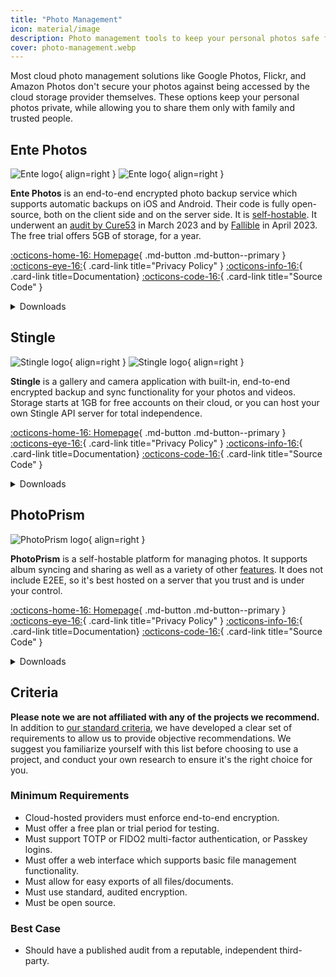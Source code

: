 ```yaml
---
title: "Photo Management"
icon: material/image
description: Photo management tools to keep your personal photos safe from the prying eyes of cloud storage providers and other unauthorized access.
cover: photo-management.webp
---
```

Most cloud photo management solutions like Google Photos, Flickr, and Amazon Photos don't secure your photos against being accessed by the cloud storage provider themselves. These options keep your personal photos private, while allowing you to share them only with family and trusted people.

## Ente Photos

<div class="admonition recommendation" markdown>

![Ente logo](assets/img/photo-management/ente.svg#only-light){ align=right }
![Ente logo](assets/img/photo-management/ente-dark.svg#only-dark){ align=right }

**Ente Photos** is an end-to-end encrypted photo backup service which supports automatic backups on iOS and Android. Their code is fully open-source, both on the client side and on the server side. It is [self-hostable](https://github.com/ente-io/ente/tree/main/server#self-hosting). It underwent an [audit by Cure53](https://ente.io/blog/cryptography-audit) in March 2023 and by [Fallible](https://ente.io/reports/Fallible-Audit-Report-19-04-2023.pdf) in April 2023. The free trial offers 5GB of storage, for a year.

[:octicons-home-16: Homepage](https://ente.io){ .md-button .md-button--primary }
[:octicons-eye-16:](https://ente.io/privacy){ .card-link title="Privacy Policy" }
[:octicons-info-16:](https://ente.io/faq){ .card-link title=Documentation}
[:octicons-code-16:](https://github.com/ente-io){ .card-link title="Source Code" }

<details class="downloads" markdown>
<summary>Downloads</summary>

- [:simple-googleplay: Google Play](https://play.google.com/store/apps/details?id=io.ente.photos)
- [:simple-android: Android](https://ente.io/download)
- [:simple-appstore: App Store](https://apps.apple.com/app/id1542026904)
- [:simple-github: GitHub](https://github.com/ente-io/ente/releases)
- [:simple-windows11: Windows](https://ente.io/download)
- [:simple-apple: macOS](https://ente.io/download)
- [:simple-linux: Linux](https://ente.io/download)
- [:octicons-globe-16: Web](https://web.ente.io)

</details>

</div>

## Stingle

<div class="admonition recommendation" markdown>

![Stingle logo](assets/img/photo-management/stingle.png#only-light){ align=right }
![Stingle logo](assets/img/photo-management/stingle-dark.png#only-dark){ align=right }

**Stingle** is a gallery and camera application with built-in, end-to-end encrypted backup and sync functionality for your photos and videos. Storage starts at 1GB for free accounts on their cloud, or you can host your own Stingle API server for total independence.

[:octicons-home-16: Homepage](https://stingle.org){ .md-button .md-button--primary }
[:octicons-eye-16:](https://stingle.org/privacy){ .card-link title="Privacy Policy" }
[:octicons-info-16:](https://stingle.org/faq){ .card-link title=Documentation}
[:octicons-code-16:](https://github.com/stingle){ .card-link title="Source Code" }

<details class="downloads" markdown>
<summary>Downloads</summary>

- [:simple-googleplay: Google Play](https://play.google.com/store/apps/details?id=org.stingle.photos)
- [:simple-android: Android](https://f-droid.org/en/packages/org.stingle.photos)
- [:simple-appstore: App Store](https://apps.apple.com/app/id1582535448)
- [:simple-github: GitHub](https://github.com/stingle)

</details>

</div>

## PhotoPrism

<div class="admonition recommendation" markdown>

![PhotoPrism logo](assets/img/photo-management/photoprism.svg){ align=right }

**PhotoPrism** is a self-hostable platform for managing photos. It supports album syncing and sharing as well as a variety of other [features](https://photoprism.app/features). It does not include E2EE, so it's best hosted on a server that you trust and is under your control.

[:octicons-home-16: Homepage](https://photoprism.app){ .md-button .md-button--primary }
[:octicons-eye-16:](https://photoprism.app/privacy){ .card-link title="Privacy Policy" }
[:octicons-info-16:](https://photoprism.app/kb){ .card-link title=Documentation}
[:octicons-code-16:](https://github.com/photoprism){ .card-link title="Source Code" }

<details class="downloads" markdown>
<summary>Downloads</summary>

- [:simple-github: GitHub](https://github.com/photoprism)

</details>

</div>

## Criteria

**Please note we are not affiliated with any of the projects we recommend.** In addition to [our standard criteria](about/criteria.md), we have developed a clear set of requirements to allow us to provide objective recommendations. We suggest you familiarize yourself with this list before choosing to use a project, and conduct your own research to ensure it's the right choice for you.

### Minimum Requirements

- Cloud-hosted providers must enforce end-to-end encryption.
- Must offer a free plan or trial period for testing.
- Must support TOTP or FIDO2 multi-factor authentication, or Passkey logins.
- Must offer a web interface which supports basic file management functionality.
- Must allow for easy exports of all files/documents.
- Must use standard, audited encryption.
- Must be open source.

### Best Case

- Should have a published audit from a reputable, independent third-party.
